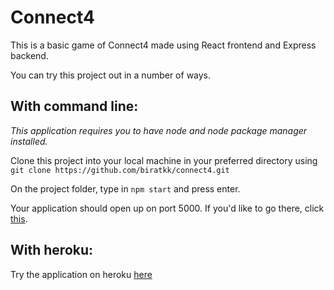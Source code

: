 # Connect4

This is a basic game of Connect4 made using React frontend and Express backend. 

You can try this project out in a number of ways.

## With command line:

*This application requires you to have node and node package manager installed.*

Clone this project into your local machine in your preferred directory using
```git clone https://github.com/biratkk/connect4.git```

On the project folder, type in
```npm start```
and press enter.

Your application should open up on port 5000. If you'd like to go there, click [this]('http://localhost:5000/').

## With heroku:

Try the application on heroku [here]('https://connect4-project-ai.herokuapp.com/')